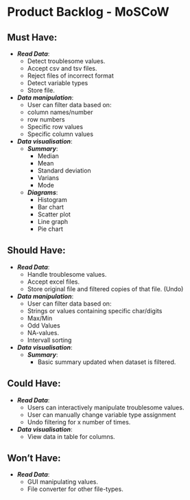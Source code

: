 # Product Backlog - MoSCoW
## Must Have:
- ***Read Data***:
    - Detect troublesome values.
    -  Accept csv and tsv files.
    - Reject files of incorrect format
    - Detect variable types
    -  Store file.
- ***Data manipulation***:
    - User can filter data based on:
    - column names/number
    - row numbers
    - Specific row values
    - Specific column values
- ***Data visualisation***:
    - ***Summary***:
        - Median
        - Mean
        - Standard deviation
        - Varians
        - Mode
    - ***Diagrams***:
        - Histogram
        - Bar chart
        - Scatter plot
        - Line graph
        - Pie chart
## Should Have:
- ***Read Data***:
    - Handle troublesome values.
    - Accept excel files.
    - Store original file and filtered copies of that file. (Undo)
- ***Data manipulation***:
    - User can filter data based on:
    - Strings or values containing specific char/digits
    - Max/Min
    - Odd Values
    - NA-values.
    - Intervall sorting
- ***Data visualisation***:
    - ***Summary***:
        - Basic summary updated when dataset is filtered.
## Could Have:
- ***Read Data***:
    - Users can interactively manipulate troublesome values.
    - User can manually change variable type assignment
    - Undo filtering for x number of times.
- ***Data visualisation***:
    - View data in table for columns.
## Won’t Have:
- ***Read Data***:
    - GUI manipulating values.
    - File converter for other file-types.
